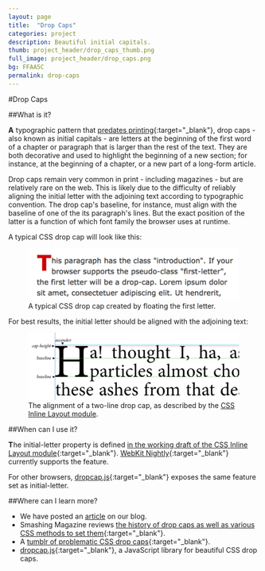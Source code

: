 ```yaml
---
layout: page
title:  "Drop Caps"
categories: project
description: Beautiful initial capitals.
thumb: project_header/drop_caps_thumb.png
full_image: project_header/drop_caps.png
bg: FFAA5C
permalink: drop-caps
---
```


#Drop Caps

##What is it?

<span class="dropcap">A</span> typographic pattern that [predates printing](http://www.nlm.nih.gov/hmd/medieval/images/hunayn.jpg){:target="_blank"}, 
drop caps - also known as initial capitals - are letters at the beginning of the first word of a chapter 
or paragraph that is larger than the rest of the text. They are both decorative and used to highlight
the beginning of a new section; for instance, at the beginning of a chapter, or a new part of 
a long-form article.

Drop caps remain very common in print - including magazines - but are relatively rare
on the web. This is likely due to the difficulty of reliably aligning the initial letter
with the adjoining text according to typographic convention. The drop cap's baseline, for
instance, must align with the baseline of one of the its paragraph's lines. But the exact
position of the latter is a function of which font family the browser uses at runtime.

A typical CSS drop cap will look like this:

<figure id="drop-cap-align-image">
  <a href="http://dauwhe.tumblr.com/" target="_blank">
  <img src="/img/dropcaps/css-drop-cap.png" alt="An unaligned CSS drop cap"></img>
  </a>
  <figcaption>
    A typical CSS drop cap created by floating the first letter. 
  </figcaption>
</figure>

For best results, the initial letter should be aligned with the adjoining text:

<figure id="css-drop-cap-image">
  <a href="http://dev.w3.org/csswg/css-inline/#DropInitial" target="_blank">
  <img src="/img/dropcaps/dropcap-lines.png" alt="How a two-line drop cap aligns with its adjoining paragraph"></img>
  </a>
  <figcaption>
    The alignment of a two-line drop cap, as described by the <a href="http://dev.w3.org/csswg/css-inline/#DropInitial" target="_blank">CSS Inline Layout module</a>. 
  </figcaption>
</figure>


##When can I use it?

<span class="dropcap">T</span>he initial-letter property is defined [in the working draft of the CSS Inline Layout module](http://dev.w3.org/csswg/css-inline/#DropInitial){:target="_blank"}. [WebKit Nightly](http://nightly.webkit.org/){:target="_blank"} currently supports the feature.

For other browsers, [dropcap.js](http://webplatform.adobe.com/dropcap.js/){:target="_blank"} exposes the same feature set as initial-letter.

##Where can I learn more?

  * We have posted an [article](http://blogs.adobe.com/webplatform/2014/10/02/drop-caps-are-beautiful/) on our blog.
  * Smashing Magazine reviews [the history of drop caps as well as various CSS methods to set them](http://www.smashingmagazine.com/2012/04/03/drop-caps-historical-use-and-current-best-practices/){:target="_blank"}.
  * A [tumblr of problematic CSS drop caps](http://dauwhe.tumblr.com/){:target="_blank"}.
  * [dropcap.js](http://webplatform.adobe.com/dropcap.js/){:target="_blank"}, a JavaScript library for beautiful CSS drop caps.

<style>
  .dropcap {
    font-weight: bold;
    margin-right: 0.05em;
  }
</style>
<script src="/js/third-party/dropcap.min.js"></script>
<script>
  var dropcaps = document.querySelectorAll(".dropcap");
  window.Dropcap.layout(dropcaps, 2);
</script>



